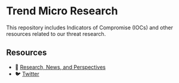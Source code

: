 # Trend Micro Research

This repository includes Indicators of Compromise (IOCs) and other resources related to our threat research.

## Resources

- :closed_book: [Research, News, and Perspectives](https://www.trendmicro.com/en_us/research.html)
- :bird: [Twitter](https://twitter.com/TrendMicroRSRCH)

